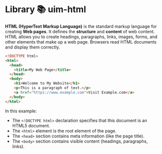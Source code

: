 # Library 📚 uim-html

**HTML (HyperText Markup Language)** is the standard markup language for creating **Web pages**. It defines the **structure** and **content** of web content. HTML allows you to create headings, paragraphs, links, images, forms, and other elements that make up a web page. Browsers read HTML documents and display them correctly.

```html
<!DOCTYPE html>
<html>
  <head>
    <title>My Web Page</title>
  </head>
  <body>
    <h1>Welcome to My Website</h1>
    <p>This is a paragraph of text.</p>
    <a href="https://www.example.com">Visit Example.com</a>
  </body>
</html>
```

In this example:

- The `<!DOCTYPE html>` declaration specifies that this document is an HTML5 document.
- The `<html>` element is the root element of the page.
- The `<head>` section contains meta information (like the page title).
- The `<body>` section contains visible content (headings, paragraphs, links).
